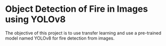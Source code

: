 # Object Detection of Fire in Images using YOLOv8 #
The objective of this project is to use transfer learning and use a pre-trained model named YOLOv8 for fire detection from images.